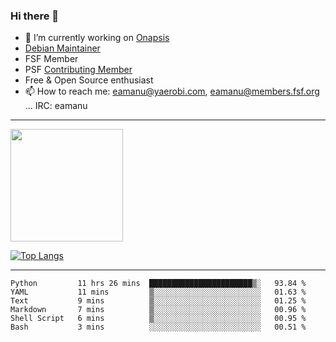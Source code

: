 ### Hi there 👋


- 🔭 I’m currently working on [Onapsis](http://onapsis.com)
- [Debian Maintainer](https://qa.debian.org/developer.php?login=eamanu%40yaerobi.com)
- FSF Member
- PSF [Contributing Member](https://www.python.org/psf/membership/#what-membership-classes-are-there)
- Free & Open Source enthusiast 
- 📫 How to reach me: eamanu@yaerobi.com, eamanu@members.fsf.org ... IRC: eamanu

---

<img height="180em" src="https://github-readme-stats.vercel.app/api?theme=dark&username=eamanu&show_icons=true&hide_border=true&&count_private=true&include_all_commits=true" />

[![Top Langs](https://github-readme-stats.vercel.app/api/top-langs/?theme=dark&username=eamanu&layout=compact)](https://github.com/anuraghazra/github-readme-stats)

---

<!--START_SECTION:waka-->

```text
Python         11 hrs 26 mins  ███████████████████████▒░   93.84 %
YAML           11 mins         ▒░░░░░░░░░░░░░░░░░░░░░░░░   01.63 %
Text           9 mins          ▒░░░░░░░░░░░░░░░░░░░░░░░░   01.25 %
Markdown       7 mins          ▒░░░░░░░░░░░░░░░░░░░░░░░░   00.96 %
Shell Script   6 mins          ▒░░░░░░░░░░░░░░░░░░░░░░░░   00.95 %
Bash           3 mins          ░░░░░░░░░░░░░░░░░░░░░░░░░   00.51 %
```

<!--END_SECTION:waka-->
